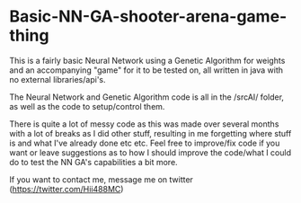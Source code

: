 # Basic-NN-GA-shooter-arena-game-thing
This is a fairly basic Neural Network using a Genetic Algorithm for weights and an accompanying "game" for it to be tested on, all written in java with no external libraries/api's.

The Neural Network and Genetic Algorithm code is all in the /srcAI/ folder, as well as the code to setup/control them.

There is quite a lot of messy code as this was made over several months with a lot of breaks as I did other stuff, resulting in me forgetting where stuff is and what I've already done etc etc.
Feel free to improve/fix code if you want or leave suggestions as to how I should improve the code/what I could do to test the NN GA's capabilities a bit more.

If you want to contact me, message me on twitter (https://twitter.com/Hii488MC)
